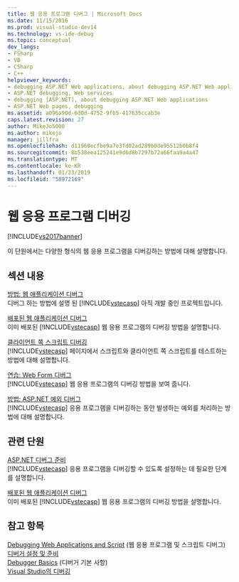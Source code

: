 ```yaml
---
title: 웹 응용 프로그램 디버그 | Microsoft Docs
ms.date: 11/15/2016
ms.prod: visual-studio-dev14
ms.technology: vs-ide-debug
ms.topic: conceptual
dev_langs:
- FSharp
- VB
- CSharp
- C++
helpviewer_keywords:
- debugging ASP.NET Web applications, about debugging ASP.NET Web applications
- ASP.NET debugging, Web services
- debugging [ASP.NET], about debugging ASP.NET Web applications
- ASP.NET Web pages, debugging
ms.assetid: a096a90d-6d0d-4752-9fb5-417635ccab3e
caps.latest.revision: 27
author: MikeJo5000
ms.author: mikejo
manager: jillfra
ms.openlocfilehash: d11969ecfbe9a7e3fd02ad289b0de95512b0b8f4
ms.sourcegitcommit: 8b538eea125241e9d6d8b7297b72a66faa9a4a47
ms.translationtype: MT
ms.contentlocale: ko-KR
ms.lasthandoff: 01/23/2019
ms.locfileid: "58972169"
---
```

# <a name="debugging-web-applications"></a>웹 응용 프로그램 디버깅
[!INCLUDE[vs2017banner](../includes/vs2017banner.md)]

이 단원에서는 다양한 형식의 웹 응용 프로그램을 디버깅하는 방법에 대해 설명합니다.  
  
## <a name="in-this-section"></a>섹션 내용  
 [방법: 웹 애플리케이션 디버그](../debugger/how-to-debug-web-applications.md)  
 디버그 하는 방법에 설명 된 [!INCLUDE[vstecasp](../includes/vstecasp-md.md)] 아직 개발 중인 프로젝트입니다.  
  
 [배포된 웹 애플리케이션 디버그](../debugger/debugging-deployed-web-applications.md)  
 이미 배포된 [!INCLUDE[vstecasp](../includes/vstecasp-md.md)] 웹 응용 프로그램의 디버깅 방법을 설명합니다.  
  
 [클라이언트 쪽 스크립트 디버깅](../debugger/client-side-script-debugging.md)  
 [!INCLUDE[vstecasp](../includes/vstecasp-md.md)] 페이지에서 스크립트와 클라이언트 쪽 스크립트를 테스트하는 방법에 대해 설명합니다.  
  
 [연습: Web Form 디버그](../debugger/walkthrough-debugging-a-web-form.md)  
 [!INCLUDE[vstecasp](../includes/vstecasp-md.md)] 웹 응용 프로그램의 디버깅 방법을 보여 줍니다.  
  
 [방법: ASP.NET 예외 디버그](../debugger/how-to-debug-aspnet-exceptions.md)  
 [!INCLUDE[vstecasp](../includes/vstecasp-md.md)] 응용 프로그램을 디버깅하는 동안 발생하는 예외를 처리하는 방법에 대해 설명합니다.  
  
## <a name="related-sections"></a>관련 단원  
 [ASP.NET 디버그 준비](../debugger/preparing-to-debug-aspnet.md)  
 [!INCLUDE[vstecasp](../includes/vstecasp-md.md)] 응용 프로그램을 디버깅할 수 있도록 설정하는 데 필요한 단계를 설명합니다.  
  
 [배포된 웹 애플리케이션 디버그](../debugger/debugging-deployed-web-applications.md)  
 이미 배포된 [!INCLUDE[vstecasp](../includes/vstecasp-md.md)] 웹 응용 프로그램의 디버깅 방법을 설명합니다.  
  
## <a name="see-also"></a>참고 항목  
 [Debugging Web Applications and Script](../debugger/debugging-web-applications-and-script.md) (웹 응용 프로그램 및 스크립트 디버그)  
 [디버거 설정 및 준비](../debugger/debugger-settings-and-preparation.md)   
 [Debugger Basics](../debugger/debugger-basics.md) (디버거 기본 사항)  
 [Visual Studio의 디버깅](../debugger/debugging-in-visual-studio.md)
